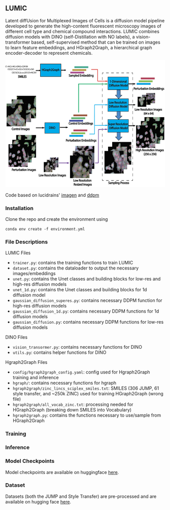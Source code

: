<!-- ABOUT THE PROJECT -->
## LUMIC

Latent diffUsion for Multiplexed Images of Cells is a diffusion model pipeline developed to generate the high-content fluorescent microscopy images of different cell type and chemical compound interactions. LUMIC combines diffusion models with DINO (self-Distillation with NO labels), a vision-transformer based, self-supervised method that can be trained on images to learn feature embeddings, and HGraph2Graph, a hierarchical graph encoder-decoder to represent chemicals.

<p align="center">
  <img src="https://github.com/welch-lab/LUMIC/blob/main/figs/model_arch.png" width="700" height="400">
</p>

Code based on lucidrains' [imagen](https://github.com/lucidrains/imagen-pytorch) and [ddpm](https://github.com/lucidrains/denoising-diffusion-pytorch)

### Installation

Clone the repo and create the environment using 
```
conda env create -f environment.yml
```

### File Descriptions
LUMIC Files
* `trainer.py`: contains the training functions to train LUMIC
* `dataset.py`: contains the dataloader to output the necessary images/embeddings
* `unet.py`: contains the Unet classes and building blocks for low-res and high-res diffusion models
* `unet_1d.py`: contains the Unet classes and building blocks for 1d diffusion model
* `gaussian_diffusion_superes.py`: contains necessary DDPM function for high-res diffusion models
* `gaussian_diffusion_1d.py`: contains necessary DDPM functions for 1d diffusion models
* `gaussian_diffusion.py`: contains necessary DDPM functions for low-res diffusion models

DINO Files
* `vision_transormer.py`: contains necessary functions for DINO
* `utils.py`: contains helper functions for DINO

Hgraph2Graph Files
* `config/hgraph2graph_config.yaml`: config used for Hgraph2Graph training and inference
* `hgraph/`: contains necessary functions for hgraph
* `hgraph2graph/zinc_lincs_sciplex_smiles.txt`: SMILES (306 JUMP, 61 style transfer, and ~250k ZINC) used for training HGraph2Graph (wrong file)
* `hgraph2graph/all_vocab_zinc.txt`: processing needed for HGraph2Graph (breaking down SMILES into Vocabulary)
* `hgraph2graph.py`: contains the functions necessary to use/sample from HGraph2Graph


<!-- GETTING STARTED -->
### Training



### Inference


### Model Checkpoints
Model checkpoints are available on huggingface [here](https://huggingface.co/azhung/StyleTransferData/tree/main).

### Dataset 
Datasets (both the JUMP and Style Transfer) are pre-processed and are available on hugging face [here](https://huggingface.co/azhung/StyleTransferData).

